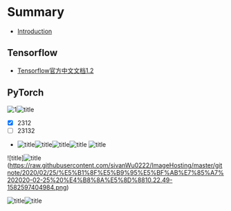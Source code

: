 # Summary

* [Introduction](README.md)

## Tensorflow
* [Tensorflow官方中文文档1.2](./Tensorflow/README.md)


## PyTorch

![1](/Users/yirufeng/Desktop/网络架构图.png)![title](https://raw.githubusercontent.com/sivanWu0222/ImageHosting/master/gitnote/2020/02/18/%E5%B1%8F%E5%B9%95%E5%BF%AB%E7%85%A7%202020-01-31%20%E4%B8%8B%E5%8D%885.01.49-1582034052862.png)


- [x] 2312
- [ ] 23132
- ![title](https://raw.githubusercontent.com/sivanWu0222/ImageHosting/master/gitnote/2020/02/19/C66643D6-F323-47D6-8D15-E9811D233C47-1582094879031.png)![title](https://raw.githubusercontent.com/sivanWu0222/ImageHosting/master/gitnote/2020/02/22/C7D1C17E-9B83-49E2-A583-34C45C3662C4-1582330286074.png)![title](https://raw.githubusercontent.com/sivanWu0222/ImageHosting/master/gitnote/2020/02/24/698E6F69-6C30-456F-8DFC-85BBE2469DE3-1582504903984.png)![title](https://raw.githubusercontent.com/sivanWu0222/ImageHosting/master/gitnote/2020/02/24/73057DF6-2F93-4243-9DED-FE82AE129F9E-1582507616334.png) ![title](https://raw.githubusercontent.com/sivanWu0222/ImageHosting/master/gitnote/2020/02/24/936AF1DD-7C51-494E-AD8C-D29949588148-1582509259365.png)


![title]![title](https://raw.githubusercontent.com/sivanWu0222/ImageHosting/master/gitnote/2020/02/25/%E6%95%B0%E6%8D%AE%E7%BB%93%E6%9E%84%E4%B8%8E%E7%AE%97%E6%B3%95%E5%9B%BE-1582621425346.jpg)(https://raw.githubusercontent.com/sivanWu0222/ImageHosting/master/gitnote/2020/02/25/%E5%B1%8F%E5%B9%95%E5%BF%AB%E7%85%A7%202020-02-25%20%E4%B8%8A%E5%8D%8810.22.49-1582597404984.png)


![title](https://raw.githubusercontent.com/sivanWu0222/ImageHosting/master/gitnote/2020/02/25/Pasted%20Graphic-1582630352960.png)![title](https://raw.githubusercontent.com/sivanWu0222/ImageHosting/master/gitnote/2020/02/25/987DCF7A-80A1-4AC0-8B11-60BB52A4B825-1582630360050.png)





